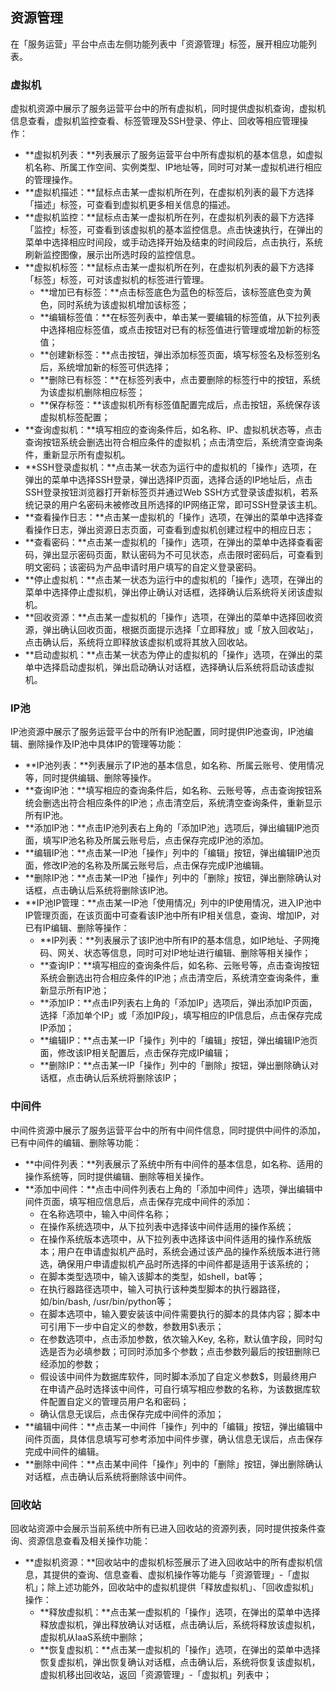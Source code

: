 ##  资源管理 

在「服务运营」平台中点击左侧功能列表中「资源管理」标签，展开相应功能列表。

###  虚拟机 

虚拟机资源中展示了服务运营平台中的所有虚拟机，同时提供虚拟机查询，虚拟机信息查看，虚拟机监控查看、标签管理及SSH登录、停止、回收等相应管理操作：

*  **虚拟机列表：**列表展示了服务运营平台中所有虚拟机的基本信息，如虚拟机名称、所属工作空间、实例类型、IP地址等，同时可对某一虚拟机进行相应的管理操作。
*  **虚拟机描述：**鼠标点击某一虚拟机所在列，在虚拟机列表的最下方选择「描述」标签，可查看到虚拟机更多相关信息的描述。
*  **虚拟机监控：**鼠标点击某一虚拟机所在列，在虚拟机列表的最下方选择「监控」标签，可查看到该虚拟机的基本监控信息。点击快速执行，在弹出的菜单中选择相应时间段，或手动选择开始及结束的时间段后，点击执行，系统刷新监控图像，展示出所选时段的监控信息。
*  **虚拟机标签：**鼠标点击某一虚拟机所在列，在虚拟机列表的最下方选择「标签」标签，可对该虚拟机的标签进行管理。
    *  **增加已有标签：**点击标签底色为蓝色的标签后，该标签底色变为黄色，同时系统为该虚拟机增加该标签；
    *  **编辑标签值：**在标签列表中，单击某一要编辑的标签值，从下拉列表中选择相应标签值，或点击按钮对已有的标签值进行管理或增加新的标签值；
    *  **创建新标签：**点击按钮，弹出添加标签页面，填写标签名及标签别名后，系统增加新的标签可供选择；
    *  **删除已有标签：**在标签列表中，点击要删除的标签行中的按钮，系统为该虚拟机删除相应标签；
    *  **保存标签：**该虚拟机所有标签值配置完成后，点击按钮，系统保存该虚拟机标签配置；
*  **查询虚拟机：**填写相应的查询条件后，如名称、IP、虚拟机状态等，点击查询按钮系统会删选出符合相应条件的虚拟机；点击清空后，系统清空查询条件，重新显示所有虚拟机。
*  **SSH登录虚拟机：**点击某一状态为运行中的虚拟机的「操作」选项，在弹出的菜单中选择SSH登录，弹出选择IP页面，选择合适的IP地址后，点击SSH登录按钮浏览器打开新标签页并通过Web SSH方式登录该虚拟机，若系统记录的用户名密码未被修改且所选择的IP网络正常，即可SSH登录该主机。
*  **查看操作日志：**点击某一虚拟机的「操作」选项，在弹出的菜单中选择查看操作日志，弹出资源日志页面，可查看到虚拟机创建过程中的相应日志；
*  **查看密码：**点击某一虚拟机的「操作」选项，在弹出的菜单中选择查看密码，弹出显示密码页面，默认密码为不可见状态，点击限时密码后，可查看到明文密码；该密码为产品申请时用户填写的自定义登录密码。
*  **停止虚拟机：**点击某一状态为运行中的虚拟机的「操作」选项，在弹出的菜单中选择停止虚拟机，弹出停止确认对话框，选择确认后系统将关闭该虚拟机。
*  **回收资源：**点击某一虚拟机的「操作」选项，在弹出的菜单中选择回收资源，弹出确认回收页面，根据页面提示选择「立即释放」或「放入回收站」，点击确认后，系统将立即释放该虚拟机或将其放入回收站。
*  **启动虚拟机：**点击某一状态为停止的虚拟机的「操作」选项，在弹出的菜单中选择启动虚拟机，弹出启动确认对话框，选择确认后系统将启动该虚拟机。

###  IP池 

IP池资源中展示了服务运营平台中的所有IP池配置，同时提供IP池查询，IP池编辑、删除操作及IP池中具体IP的管理等功能：

*  **IP池列表：**列表展示了IP池的基本信息，如名称、所属云账号、使用情况等，同时提供编辑、删除等操作。
*  **查询IP池：**填写相应的查询条件后，如名称、云账号等，点击查询按钮系统会删选出符合相应条件的IP池；点击清空后，系统清空查询条件，重新显示所有IP池。
*  **添加IP池：**点击IP池列表右上角的「添加IP池」选项后，弹出编辑IP池页面，填写IP池名称及所属云账号后，点击保存完成IP池的添加。
*  **编辑IP池：**点击某一IP池「操作」列中的「编辑」按钮，弹出编辑IP池页面，修改IP池的名称及所属云账号后，点击保存完成IP池编辑。
*  **删除IP池：**点击某一IP池「操作」列中的「删除」按钮，弹出删除确认对话框，点击确认后系统将删除该IP池。
*  **IP池IP管理：**点击某一IP池「使用情况」列中的IP使用情况，进入IP池中IP管理页面，在该页面中可查看该IP池中所有IP相关信息，查询、增加IP，对已有IP编辑、删除等操作：
    *  **IP列表：**列表展示了该IP池中所有IP的基本信息，如IP地址、子网掩码、网关、状态等信息，同时可对IP地址进行编辑、删除等相关操作；
    *  **查询IP：**填写相应的查询条件后，如名称、云账号等，点击查询按钮系统会删选出符合相应条件的IP池；点击清空后，系统清空查询条件，重新显示所有IP池；
    *  **添加IP：**点击IP列表右上角的「添加IP」选项后，弹出添加IP页面，选择「添加单个IP」或「添加IP段」，填写相应的IP信息后，点击保存完成IP添加；
    *  **编辑IP：**点击某一IP「操作」列中的「编辑」按钮，弹出编辑IP池页面，修改该IP相关配置后，点击保存完成IP编辑；
    *  **删除IP：**点击某一IP「操作」列中的「删除」按钮，弹出删除确认对话框，点击确认后系统将删除该IP；

###  中间件 

中间件资源中展示了服务运营平台中的所有中间件信息，同时提供中间件的添加，已有中间件的编辑、删除等功能：

*  **中间件列表：**列表展示了系统中所有中间件的基本信息，如名称、适用的操作系统等，同时提供编辑、删除等相关操作。
*  **添加中间件：**点击中间件列表右上角的「添加中间件」选项，弹出编辑中间件页面，填写相应信息后，点击保存完成中间件的添加：
    *  在名称选项中，输入中间件名称；
    *  在操作系统选项中，从下拉列表中选择该中间件适用的操作系统；
    *  在操作系统版本选项中，从下拉列表中选择该中间件适用的操作系统版本；用户在申请虚拟机产品时，系统会通过该产品的操作系统版本进行筛选，确保用户申请虚拟机产品时所选择的中间件都是适用于该系统的；
    *  在脚本类型选项中，输入该脚本的类型，如shell，bat等；
    *  在执行器路径选项中，输入可执行该种类型脚本的执行器路径，如/bin/bash, /usr/bin/python等；
    *  在脚本选项中，输入要安装该中间件需要执行的脚本的具体内容；脚本中可引用下一步中自定义的参数，参数用$\表示；
    *  在参数选项中，点击添加参数，依次输入Key, 名称，默认值字段，同时勾选是否为必填参数；可同时添加多个参数；点击参数列最后的按钮删除已经添加的参数；
    *  假设该中间件为数据库软件，同时脚本添加了自定义参数$，则最终用户在申请产品时选择该中间件，可自行填写相应参数的名称，为该数据库软件配置自定义的管理员用户名和密码；
    *  确认信息无误后，点击保存完成中间件的添加；
*  **编辑中间件：**点击某一中间件「操作」列中的「编辑」按钮，弹出编辑中间件页面，具体信息填写可参考添加中间件步骤，确认信息无误后，点击保存完成中间件的编辑。
*  **删除中间件：**点击某中间件「操作」列中的「删除」按钮，弹出删除确认对话框，点击确认后系统将删除该中间件。

###  回收站 

回收站资源中会展示当前系统中所有已进入回收站的资源列表，同时提供按条件查询、资源信息查看及相关操作功能：

*  **虚拟机资源：**回收站中的虚拟机标签展示了进入回收站中的所有虚拟机信息，其提供的查询、信息查看、虚拟机操作等功能与「资源管理」-「虚拟机」；除上述功能外，回收站中的虚拟机提供「释放虚拟机」、「回收虚拟机」操作：
    *  **释放虚拟机：**点击某一虚拟机的「操作」选项，在弹出的菜单中选择释放虚拟机，弹出释放确认对话框，点击确认后，系统将释放该虚拟机，虚拟机从IaaS系统中删除；
    *  **恢复虚拟机：**点击某一虚拟机的「操作」选项，在弹出的菜单中选择恢复虚拟机，弹出恢复确认对话框，点击确认后，系统将恢复该虚拟机，虚拟机移出回收站，返回「资源管理」-「虚拟机」列表中；